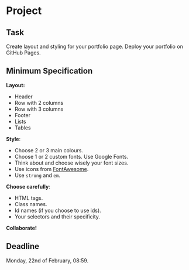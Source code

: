 # Project

## Task

Create layout and styling for your portfolio page. Deploy your portfolio on GitHub Pages.

## Minimum Specification

__Layout:__
+ Header
+ Row with 2 columns
+ Row with 3 columns
+ Footer
+ Lists
+ Tables

__Style__:
+ Choose 2 or 3 main colours.
+ Choose 1 or 2 custom fonts. Use Google Fonts.
+ Think about and choose wisely your font sizes.
+ Use icons from [FontAwesome](https://fortawesome.github.io/Font-Awesome/icons/).
+ Use `strong` and `em`.

__Choose carefully__:
+ HTML tags.
+ Class names.
+ Id names (if you choose to use ids).
+ Your selectors and their specificity.

__Collaborate!__

## Deadline

Monday, 22nd of February, 08:59.


